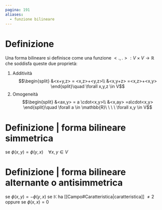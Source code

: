 ```yaml
---
pagina: 191
aliases:
  - funzione bilineare
---
```

# Definizione
Una forma bilineare si definisce come una funzione $<.,.>:V\times V\to\mathbb{R}$ che soddisfa queste due proprietà:
1) Additività $$\begin{split}
	&<x+y,z> = <x,z>+<y,z>\\
	&<x,y+z> =<x,z>+<x,y>
	\end{split}\quad \forall x,y,z \in V$$
2) Omogeneità$$\begin{split}
	&<ax,y> = a \cdot<x,y>\\
	&<x,ay> =a\cdot<x,y>
	\end{split}\quad \forall a \in \mathbb{R}\ \ \ \ \forall x,y \in V$$
# Definizione | forma bilineare simmetrica
se $\phi(x,y)=\phi(y,x)\quad \forall x,y\in V$
# Definizione | forma bilineare alternante o antisimmetrica
se $\phi(x,y)=-\phi(y,x)$ se $\mathbb{K}$ ha [[Campo#Caratteristica|caratteristica]] $\not = 2$
oppure se $\phi(x,x)=0$
